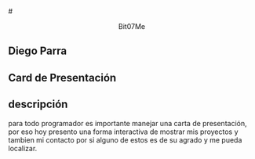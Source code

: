 #<center>Bit07Me </center>

## Diego Parra 
## Card de Presentación

## descripción
para todo programador es importante manejar una carta de presentación, por eso hoy presento una forma interactiva de mostrar mis proyectos y tambien mi contacto por si alguno de estos es de su agrado y me pueda localizar.

